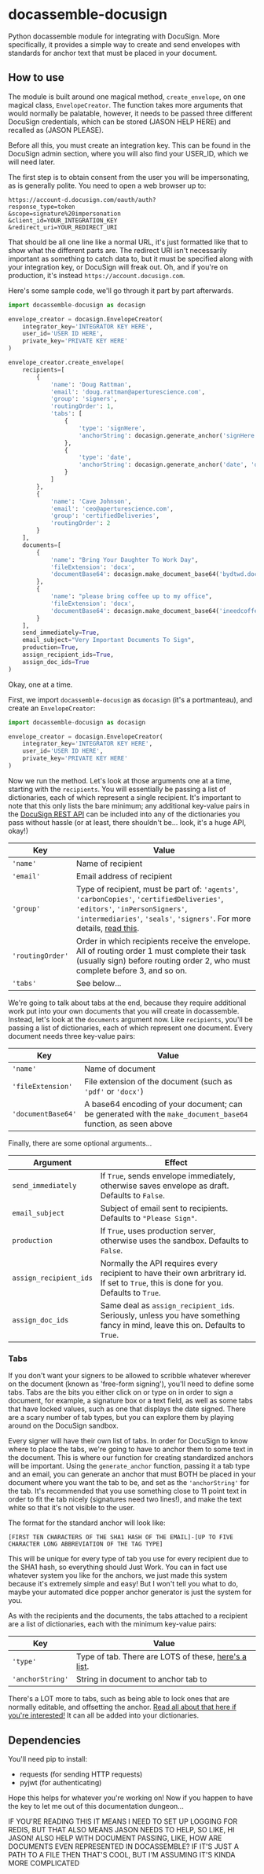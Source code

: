 # docassemble-docusign

Python docassemble module for integrating with DocuSign. More specifically, it provides a simple way to create and send envelopes with standards for anchor text that must be placed in your document.

## How to use

The module is built around one magical method, `create_envelope`, on one magical class, `EnvelopeCreator`. The function takes more arguments that would normally be palatable, however, it needs to be passed three different DocuSign credentials, which can be stored (JASON HELP HERE) and recalled as (JASON PLEASE).

Before all this, you must create an integration key. This can be found in the DocuSign admin section, where you will also find your USER_ID, which we will need later.

The first step is to obtain consent from the user you will be impersonating, as is generally polite. You need to open a web browser up to:

```
https://account-d.docusign.com/oauth/auth?
response_type=token
&scope=signature%20impersonation
&client_id=YOUR_INTEGRATION_KEY
&redirect_uri=YOUR_REDIRECT_URI
```

That should be all one line like a normal URL, it's just formatted like that to show what the different parts are. The redirect URI isn't necessarily important as something to catch data to, but it must be specified along with your integration key, or DocuSign will freak out. Oh, and if you're on production, it's instead `https://account.docusign.com`.

Here's some sample code, we'll go through it part by part afterwards.

```python
import docassemble-docusign as docasign

envelope_creator = docasign.EnvelopeCreator(
    integrator_key='INTEGRATOR KEY HERE',
    user_id='USER ID HERE',
    private_key='PRIVATE KEY HERE'
)

envelope_creator.create_envelope(
    recipients=[
        {
            'name': 'Doug Rattman',
            'email': 'doug.rattman@aperturescience.com',
            'group': 'signers',
            'routingOrder': 1,
            'tabs': [
                {
                    'type': 'signHere',
                    'anchorString': docasign.generate_anchor('signHere', 'doug.rattman@aperturescience.com')
                },
                {
                    'type': 'date',
                    'anchorString': docasign.generate_anchor('date', 'doug.rattman@aperturescience.com')
                }
            ]
        },
        {
            'name': 'Cave Johnson',
            'email': 'ceo@aperturescience.com',
            'group': 'certifiedDeliveries',
            'routingOrder': 2
        }
    ],
    documents=[
        {
            'name': "Bring Your Daughter To Work Day",
            'fileExtension': 'docx',
            'documentBase64': docasign.make_document_base64('bydtwd.docx')
        },
        {
            'name': "please bring coffee up to my office",
            'fileExtension': 'docx',
            'documentBase64': docasign.make_document_base64('ineedcoffeenow.docx')
        }
    ],
    send_immediately=True,
    email_subject="Very Important Documents To Sign",
    production=True,
    assign_recipient_ids=True,
    assign_doc_ids=True
)
```

Okay, one at a time.

First, we import `docassemble-docusign` as `docasign` (it's a portmanteau), and create an `EnvelopeCreator`:

```python
import docassemble-docusign as docasign

envelope_creator = docasign.EnvelopeCreator(
    integrator_key='INTEGRATOR KEY HERE',
    user_id='USER ID HERE',
    private_key='PRIVATE KEY HERE'
)
```

Now we run the method. Let's look at those arguments one at a time, starting with the `recipients`. You will essentially be passing a list of dictionaries, each of which represent a single recipient. It's important to note that this only lists the bare minimum; any additional key-value pairs in the [DocuSign REST API](https://developers.docusign.com/esign-rest-api) can be included into any of the dictionaries you pass without hassle (or at least, there shouldn't be... look, it's a huge API, okay!)

Key | Value
--- | ---
`'name'` | Name of recipient
`'email'` | Email address of recipient
`'group'` | Type of recipient, must be part of: `'agents'`, `'carbonCopies'`, `'certifiedDeliveries'`, `'editors'`, `'inPersonSigners'`, `'intermediaries'`, `'seals'`, `'signers'`. For more details, [read this](https://developers.docusign.com/esign-rest-api/guides/concepts/recipients).
`'routingOrder'` | Order in which recipients receive the envelope. All of routing order 1 must complete their task (usually sign) before routing order 2, who must complete before 3, and so on.
`'tabs'` | See below...

We're going to talk about tabs at the end, because they require additional work put into your own documents that you will create in docassemble. Instead, let's look at the `documents` argument now. Like `recipients`, you'll be passing a list of dictionaries, each of which represent one document. Every document needs three key-value pairs:

Key | Value
--- | ---
`'name'` | Name of document
`'fileExtension'` | File extension of the document (such as `'pdf'` or `'docx'`)
`'documentBase64'` | A base64 encoding of your document; can be generated with the `make_document_base64` function, as seen above

Finally, there are some optional arguments...

Argument | Effect
--- | ---
`send_immediately` | If `True`, sends envelope immediately, otherwise saves envelope as draft. Defaults to `False`.
`email_subject` | Subject of email sent to recipients. Defaults to `"Please Sign"`.
`production` | If `True`, uses production server, otherwise uses the sandbox. Defaults to `False`.
`assign_recipient_ids` | Normally the API requires every recipient to have their own arbritrary id. If set to `True`, this is done for you. Defaults to `True`.
`assign_doc_ids` | Same deal as `assign_recipient_ids`. Seriously, unless you have something fancy in mind, leave this on. Defaults to `True`.

### Tabs

If you don't want your signers to be allowed to scribble whatever wherever on the document (known as 'free-form signing'), you'll need to define some tabs. Tabs are the bits you either click on or type on in order to sign a document, for example, a signature box or a text field, as well as some tabs that have locked values, such as one that displays the date signed. There are a scary number of tab types, but you can explore them by playing around on the DocuSign sandbox.

Every signer will have their own list of tabs. In order for DocuSign to know where to place the tabs, we're going to have to anchor them to some text in the document. This is where our function for creating standardized anchors will be important. Using the `generate_anchor` function, passing it a tab type and an email, you can generate an anchor that must BOTH be placed in your document where you want the tab to be, and set as the `'anchorString'` for the tab. It's recommended that you use something close to 11 point text in order to fit the tab nicely (signatures need two lines!), and make the text white so that it's not visible to the user.

The format for the standard anchor will look like:

```
[FIRST TEN CHARACTERS OF THE SHA1 HASH OF THE EMAIL]-[UP TO FIVE CHARACTER LONG ABBREVIATION OF THE TAG TYPE]
```

This will be unique for every type of tab you use for every recipient due to the SHA1 hash, so everything should Just Work. You can in fact use whatever system you like for the anchors, we just made this system because it's extremely simple and easy! But I won't tell you what to do, maybe your automated dice popper anchor generator is just the system for you.

As with the recipients and the documents, the tabs attached to a recipient are a list of dictionaries, each with the minimum key-value pairs:

Key | Value
--- | ---
`'type'` | Type of tab. There are LOTS of these, [here's a list](https://developers.docusign.com/esign-rest-api/reference/Envelopes/EnvelopeRecipientTabs/).
`'anchorString'` | String in document to anchor tab to

There's a LOT more to tabs, such as being able to lock ones that are normally editable, and offsetting the anchor. [Read all about that here if you're interested!](https://developers.docusign.com/esign-rest-api/guides/concepts/tabs) It can all be added into your dictionaries.

## Dependencies

You'll need pip to install:

* requests (for sending HTTP requests)
* pyjwt (for authenticating)

Hope this helps for whatever you're working on! Now if you happen to have the key to let me out of this documentation dungeon...

IF YOU'RE READING THIS IT MEANS I NEED TO SET UP LOGGING FOR REDIS, BUT THAT ALSO MEANS JASON NEEDS TO HELP, SO LIKE, HI JASON! ALSO HELP WITH DOCUMENT PASSING, LIKE, HOW ARE DOCUMENTS EVEN REPRESENTED IN DOCASSEMBLE? IF IT'S JUST A PATH TO A FILE THEN THAT'S COOL, BUT I'M ASSUMING IT'S KINDA MORE COMPLICATED